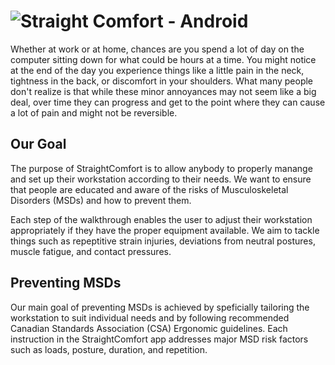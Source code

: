 ![](https://i.imgur.com/JMvRb9m.png "Straight Comfort - Android")
=======================
Whether at work or at home, chances are you spend a lot of day on the computer sitting down for what could be hours at a time.  You might notice at the end of the day you experience things like a little pain in the neck, tightness in the back, or discomfort in your shoulders.  What many people don't realize is that while these minor annoyances may not seem like a big deal, over time they can progress and get to the point where they can cause a lot of pain and might not be reversible.

## Our Goal
The purpose of StraightComfort is to allow anybody to properly manange and set up their workstation according to their needs.  We want to ensure that people are educated and aware of the risks of Musculoskeletal Disorders (MSDs) and how to prevent them.

Each step of the walkthrough enables the user to adjust their workstation appropriately if they have the proper equipment available. We aim to tackle things such as repeptitive strain injuries, deviations from neutral postures, muscle fatigue, and contact pressures.

## Preventing MSDs
Our main goal of preventing MSDs is achieved by speficially tailoring the workstation to suit individual needs and by following recommended Canadian Standards Association (CSA) Ergonomic guidelines.  Each instruction in the StraightComfort app addresses major MSD risk factors such as loads, posture, duration, and repetition. 
